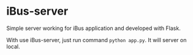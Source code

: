 # iBus-server
Simple server working for iBus application and developed with Flask.

With use iBus-server, just run command `python app.py`. It will server on local.

